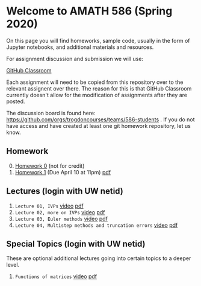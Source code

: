 # Welcome to AMATH 586 (Spring 2020)

On this page you will find homeworks, sample code, usually in the form of Jupyter notebooks, and additional materials and resources.

For assignment discussion and submission we will use:

[GitHub Classroom](https://classroom.github.com)

Each assignment will need to be copied from this repository over to the relevant assignent over there.  The reason for this is that GitHub Classroom currently doesn't allow for the modification of assignments after they are posted.

The discussion board is found here: https://github.com/orgs/trogdoncourses/teams/586-students . If you do not have access and have created at least one git homework repository, let us know.

## Homework

0. [Homework 0](https://classroom.github.com/a/rDLLhBFD) (not for credit)
0. [Homework 1](https://classroom.github.com/a/p6nUREEm) (Due April 10 at 11pm) [pdf](https://github.com/trogdoncourses/amath-586-2020/blob/master/hw1/hw1.pdf)

## Lectures (login with UW netid)

1. `Lecture 01, IVPs`  [video](https://uw.hosted.panopto.com/Panopto/Pages/Viewer.aspx?id=24fca6dd-6e76-4271-8104-ab8b0175c88c) [pdf](https://drive.google.com/file/d/14Ho6iEnkWzIEtOnlZQVvjbMuwVVuqP2Y/view?usp=sharing)
2. `Lecture 02, more on IVPs` [video](https://uw.hosted.panopto.com/Panopto/Pages/Viewer.aspx?id=076e997e-4e85-45a1-ad41-ab8f011cec15) [pdf](https://drive.google.com/file/d/15Z0yKtW6C6SRqGHGTlZoi84aaQ6XN7sR/view?usp=sharing)
3. `Lecture 03, Euler methods` [video](https://uw.hosted.panopto.com/Panopto/Pages/Viewer.aspx?id=5ea5e6d8-a3c1-4017-9719-ab90002c415c) [pdf](https://drive.google.com/file/d/1f4wwBcqe63jIZklHOW6IU-fqrNaY1TvA/view?usp=sharing)
4. `Lecture 04, Multistep methods and truncation errors` [video](https://uw.hosted.panopto.com/Panopto/Pages/Viewer.aspx?id=3b414a6e-a4c4-43b1-a691-ab91000fc615) [pdf](https://drive.google.com/file/d/1f2v6qdXUPt4vWNQEsIG55sfOXNJAnUI8/view?usp=sharing)

## Special Topics (login with UW netid)

These are optional additional lectures going into certain topics to a deeper level.

1. `Functions of matrices` [video](https://uw.hosted.panopto.com/Panopto/Pages/Viewer.aspx?id=00023efe-9869-4f96-a597-ab8d01462ef4) [pdf](https://drive.google.com/file/d/1qTbgft-jEanOGP019TV96yvk9CqrDPjk/view?usp=sharing)
